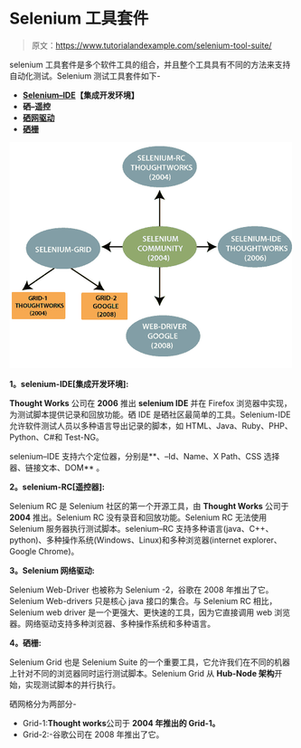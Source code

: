 # Selenium 工具套件

> 原文：<https://www.tutorialandexample.com/selenium-tool-suite/>

selenium 工具套件是多个软件工具的组合，并且整个工具具有不同的方法来支持自动化测试。Selenium 测试工具套件如下-

*   **[Selenium–IDE](https://www.tutorialandexample.com/selenium-ide-tutorial/)【集成开发环境】**
*   **硒–遥控**
*   **[硒网驱动](https://www.tutorialandexample.com/selenium-web-driver-tutorial/)**
*   **[硒栅](https://www.tutorialandexample.com/selenium-grid/)**

![Selenium Tool Suite](img/b5f1a7cdcf9d83a7d981901653b530f1.png)

**1。selenium-IDE[集成开发环境]:**

**Thought Works** 公司在 **2006** 推出 **selenium IDE** 并在 Firefox 浏览器中实现，为测试脚本提供记录和回放功能。硒 IDE 是硒社区最简单的工具。Selenium-IDE 允许软件测试人员以多种语言导出记录的脚本，如 HTML、Java、Ruby、PHP、Python、C#和 Test-NG。

selenium–IDE 支持六个定位器，分别是**、–Id、Name、X Path、CSS 选择器、链接文本、DOM** 。

**2。selenium-RC[遥控器]:**

Selenium RC 是 Selenium 社区的第一个开源工具，由 **Thought Works** 公司于 **2004** 推出。Selenium RC 没有录音和回放功能。Selenium RC 无法使用 Selenium 服务器执行测试脚本。selenium–RC 支持多种语言(java、C++、python)、多种操作系统(Windows、Linux)和多种浏览器(internet explorer、Google Chrome)。

**3。Selenium 网络驱动:**

Selenium Web-Driver 也被称为 Selenium -2，谷歌在 2008 年推出了它。 Selenium Web-drivers 只是核心 java 接口的集合。与 Selenium RC 相比，Selenium web driver 是一个更强大、更快速的工具，因为它直接调用 web 浏览器。网络驱动支持多种浏览器、多种操作系统和多种语言。

**4。硒栅:**

Selenium Grid 也是 Selenium Suite 的一个重要工具，它允许我们在不同的机器上针对不同的浏览器同时运行测试脚本。Selenium Grid 从 **Hub-Node 架构**开始，实现测试脚本的并行执行。

硒网格分为两部分-

*   Grid-1:**Thought works**公司于 **2004 年推出的 Grid-1。**
*   Grid-2:-谷歌公司在 2008 年推出了它。